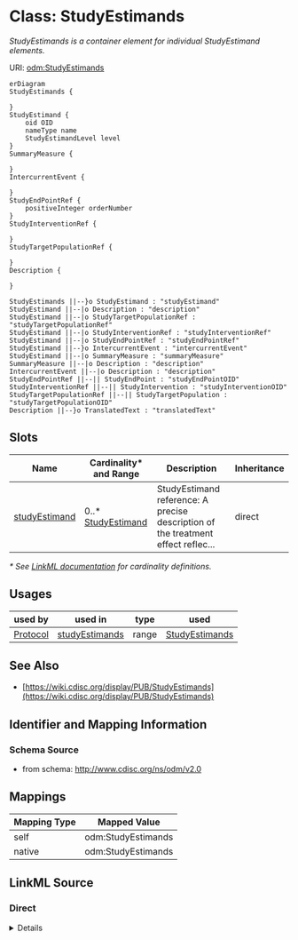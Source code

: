 # Class: StudyEstimands

_StudyEstimands is a container element for individual StudyEstimand elements._




URI: [odm:StudyEstimands](http://www.cdisc.org/ns/odm/v2.0/StudyEstimands)


```mermaid
erDiagram
StudyEstimands {

}
StudyEstimand {
    oid OID  
    nameType name  
    StudyEstimandLevel level  
}
SummaryMeasure {

}
IntercurrentEvent {

}
StudyEndPointRef {
    positiveInteger orderNumber  
}
StudyInterventionRef {

}
StudyTargetPopulationRef {

}
Description {

}

StudyEstimands ||--}o StudyEstimand : "studyEstimand"
StudyEstimand ||--|o Description : "description"
StudyEstimand ||--|o StudyTargetPopulationRef : "studyTargetPopulationRef"
StudyEstimand ||--|o StudyInterventionRef : "studyInterventionRef"
StudyEstimand ||--|o StudyEndPointRef : "studyEndPointRef"
StudyEstimand ||--}o IntercurrentEvent : "intercurrentEvent"
StudyEstimand ||--|o SummaryMeasure : "summaryMeasure"
SummaryMeasure ||--|o Description : "description"
IntercurrentEvent ||--|o Description : "description"
StudyEndPointRef ||--|| StudyEndPoint : "studyEndPointOID"
StudyInterventionRef ||--|| StudyIntervention : "studyInterventionOID"
StudyTargetPopulationRef ||--|| StudyTargetPopulation : "studyTargetPopulationOID"
Description ||--}o TranslatedText : "translatedText"

```



<!-- no inheritance hierarchy -->


## Slots

| Name | Cardinality* and Range | Description | Inheritance |
| ---  | --- | --- | --- |
| [studyEstimand](studyEstimand.md) | 0..* <br/> [StudyEstimand](StudyEstimand.md) | StudyEstimand reference: A precise description of the treatment effect reflec... | direct |

_* See [LinkML documentation](https://linkml.io/linkml/schemas/slots.html#slot-cardinality) for cardinality definitions._




## Usages

| used by | used in | type | used |
| ---  | --- | --- | --- |
| [Protocol](Protocol.md) | [studyEstimands](studyEstimands.md) | range | [StudyEstimands](StudyEstimands.md) |






## See Also

* [https://wiki.cdisc.org/display/PUB/StudyEstimands](https://wiki.cdisc.org/display/PUB/StudyEstimands)

## Identifier and Mapping Information







### Schema Source


* from schema: http://www.cdisc.org/ns/odm/v2.0





## Mappings

| Mapping Type | Mapped Value |
| ---  | ---  |
| self | odm:StudyEstimands |
| native | odm:StudyEstimands |





## LinkML Source

<!-- TODO: investigate https://stackoverflow.com/questions/37606292/how-to-create-tabbed-code-blocks-in-mkdocs-or-sphinx -->

### Direct

<details>
```yaml
name: StudyEstimands
description: StudyEstimands is a container element for individual StudyEstimand elements.
from_schema: http://www.cdisc.org/ns/odm/v2.0
see_also:
- https://wiki.cdisc.org/display/PUB/StudyEstimands
rank: 1000
slots:
- studyEstimand
slot_usage:
  studyEstimand:
    name: studyEstimand
    multivalued: true
    domain_of:
    - StudyEstimands
    range: StudyEstimand
    inlined: true
    inlined_as_list: true
class_uri: odm:StudyEstimands

```
</details>

### Induced

<details>
```yaml
name: StudyEstimands
description: StudyEstimands is a container element for individual StudyEstimand elements.
from_schema: http://www.cdisc.org/ns/odm/v2.0
see_also:
- https://wiki.cdisc.org/display/PUB/StudyEstimands
rank: 1000
slot_usage:
  studyEstimand:
    name: studyEstimand
    multivalued: true
    domain_of:
    - StudyEstimands
    range: StudyEstimand
    inlined: true
    inlined_as_list: true
attributes:
  studyEstimand:
    name: studyEstimand
    description: 'StudyEstimand reference: A precise description of the treatment
      effect reflecting the clinical question posed by a given clinical trial objective.
      It summarises at a population level what the outcomes would be in the same patients
      under different treatment conditions being compared.'
    from_schema: http://www.cdisc.org/ns/odm/v2.0
    rank: 1000
    multivalued: true
    alias: studyEstimand
    owner: StudyEstimands
    domain_of:
    - StudyEstimands
    range: StudyEstimand
    inlined: true
    inlined_as_list: true
class_uri: odm:StudyEstimands

```
</details>